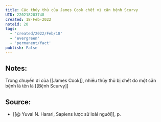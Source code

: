 ```yaml
---
title: Các thủy thủ của James Cook chết vì căn bệnh Scurvy
UID: 220218203748
created: 18-Feb-2022
noteid: 20
tags:
  - 'created/2022/Feb/18'
  - 'evergreen'
  - 'permanent/fact'
publish: False
---
```

## Notes:
Trong chuyến đi của [[James Cook]], nhiều thủy thủ bị chết do một căn bệnh là tên là [[Bệnh Scurvy]]

## Source:
- [[@ Yuval N. Harari, Sapiens lược sử loài người]], p.


